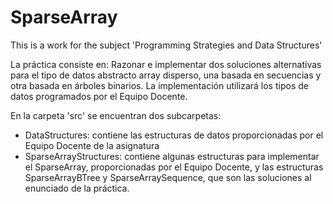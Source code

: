 # SparseArray
This is a work for the subject 'Programming Strategies and Data Structures'

La práctica consiste en:
Razonar e implementar dos soluciones alternativas para el tipo de datos abstracto array
disperso, una basada en secuencias y otra basada en árboles binarios. La implementación
utilizará los tipos de datos programados por el Equipo Docente.

En la carpeta 'src' se encuentran dos subcarpetas: 
- DataStructures: contiene las estructuras de datos proporcionadas por el Equipo Docente de la asignatura
- SparseArrayStructures: contiene algunas estructuras para implementar el SparseArray, proporcionadas por el Equipo Docente, y las estructuras SparseArrayBTree y SparseArraySequence, que son las soluciones al enunciado de la práctica.
